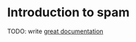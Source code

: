 # Introduction to spam

TODO: write [great documentation](http://jacobian.org/writing/what-to-write/)
